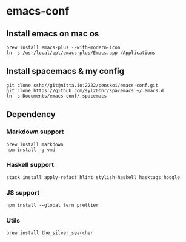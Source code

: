 # emacs-conf

## Install emacs on mac os
```
brew install emacs-plus --with-modern-icon
ln -s /usr/local/opt/emacs-plus/Emacs.app /Applications
```

## Install spacemacs & my config
```
git clone ssh://git@nitta.io:2222/penskoi/emacs-conf.git
git clone https://github.com/syl20bnr/spacemacs ~/.emacs.d
ln -s Documents/emacs-conf/.spacemacs
```

## Dependency

### Markdown support
```
brew install markdown
npm install -g vmd
```

### Haskell support
```
stack install apply-refact hlint stylish-haskell hasktags hoogle
```

### JS support
```
npm install --global tern prettier
```

### Utils
```
brew install the_silver_searcher
```
